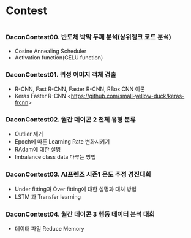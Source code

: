 # Contest

#
### DaconContest00. 반도체 박막 두께 분석(상위랭크 코드 분석)
- Cosine Annealing Scheduler
- Activation function(GELU function)


### DaconContest01. 위성 이미지 객체 검출
- R-CNN, Fast R-CNN, Faster R-CNN, RBox CNN 이론
- Keras Faster R-CNN <<https://github.com/small-yellow-duck/keras-frcnn>>

### DaconContest02. 월간 데이콘 2 천체 유형 분류
- Outlier 제거
- Epoch에 따른 Learning Rate 변화시키기
- RAdam에 대한 설명
- Imbalance class data 다루는 방법


### DaconContest03. AI프렌즈 시즌1 온도 추정 경진대회
- Under fitting과 Over fitting에 대한 설명과 대처 방법
- LSTM 과 Transfer learning

### DaconContest04. 월간 데이콘 3 행동 데이터 분석 대회
- 데이터 파일 Reduce Memory
